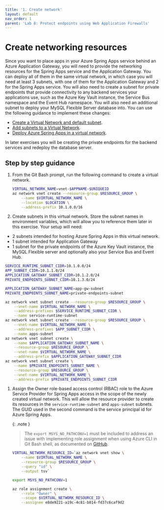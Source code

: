 ```yaml
---
title: '1. Create network'
layout: default
nav_order: 1
parent: 'Lab 8: Protect endpoints using Web Application Firewalls'
---
```


# Create networking resources

Since you want to place apps in your Azure Spring Apps service behind an Azure Application Gateway, you will need to provide the networking resources for the Spring Apps service and the Application Gateway. You can deploy all of them in the same virtual network, in which case you will need at least 3 subnets, with one of them for the Application Gateway and 2 for the Spring Apps service. You will also need to create a subnet for private endpoints that provide connectivity to any backend services your applications use, such as the Azure Key Vault instance, the Service Bus namespace and the Event Hub namespace. You will also need an additional subnet to deploy your MySQL Flexible Server database into. You can use the following guidance to implement these changes:

- [Create a Virtual Network and default subnet](https://docs.microsoft.com/cli/azure/network/vnet?view=azure-cli-latest#az-network-vnet-create).
- [Add subnets to a Virtual Network](https://docs.microsoft.com/cli/azure/network/vnet/subnet?view=azure-cli-latest).
- [Deploy Azure Spring Apps in a virtual network](https://learn.microsoft.com/azure/spring-apps/how-to-deploy-in-azure-virtual-network?tabs=azure-CLI).

In later exercises you will be creating the private endpoints for the backend services and redeploy the database server.

## Step by step guidance

1. From the Git Bash prompt, run the following command to create a virtual network.

   ```bash
   VIRTUAL_NETWORK_NAME=vnet-$APPNAME-$UNIQUEID
   az network vnet create --resource-group $RESOURCE_GROUP \
       --name $VIRTUAL_NETWORK_NAME \
       --location $LOCATION \
       --address-prefix 10.1.0.0/16
   ```

1. Create subnets in this virtual network. Store the subnet names in environment variables, which will allow you to reference them later in this exercise. Your setup will need:  
  - 2 subnets intended for hosting Azure Spring Apps in this virtual network. 
  - 1 subnet intended for Application Gateway 
  - 1 subnet for the private endpoints of the Azure Key Vault instance, the MySQL Flexible server and optionally also your Service Bus and Event Hub.

   ```bash
   SERVICE_RUNTIME_SUBNET_CIDR=10.1.0.0/24
   APP_SUBNET_CIDR=10.1.1.0/24
   APPLICATION_GATEWAY_SUBNET_CIDR=10.1.2.0/24
   PRIVATE_ENDPOINTS_SUBNET_CIDR=10.1.3.0/24

   APPLICATION_GATEWAY_SUBNET_NAME=app-gw-subnet
   PRIVATE_ENDPOINTS_SUBNET_NAME=private-endpoints-subnet
   
   az network vnet subnet create --resource-group $RESOURCE_GROUP \
       --vnet-name $VIRTUAL_NETWORK_NAME \
       --address-prefixes $SERVICE_RUNTIME_SUBNET_CIDR \
       --name service-runtime-subnet 
   az network vnet subnet create --resource-group $RESOURCE_GROUP \
       --vnet-name $VIRTUAL_NETWORK_NAME \
       --address-prefixes $APP_SUBNET_CIDR \
       --name apps-subnet
   az network vnet subnet create \
       --name $APPLICATION_GATEWAY_SUBNET_NAME \
       --resource-group $RESOURCE_GROUP \
       --vnet-name $VIRTUAL_NETWORK_NAME \
       --address-prefix $APPLICATION_GATEWAY_SUBNET_CIDR
   az network vnet subnet create \
       --name $PRIVATE_ENDPOINTS_SUBNET_NAME \
       --resource-group $RESOURCE_GROUP \
       --vnet-name $VIRTUAL_NETWORK_NAME \
       --address-prefix $PRIVATE_ENDPOINTS_SUBNET_CIDR
   ```

1. Assign the Owner role-based access control (RBAC) role to the Azure Service Provider for Spring Apps access in the scope of the newly created virtual network. This will allow the resource provider to create its resources in the `service-runtime-subnet` and `apps-subnet` subnets. The GUID used in the second command is the service principal id for Azure Spring Apps.

   {: .note }
   > The `export MSYS_NO_PATHCONV=1` must be included to address an issue with implementing role assignment when using Azure CLI in Git Bash shell, as documented on [GitHub](https://github.com/Azure/azure-cli/issues/16317).

   ```bash
   VIRTUAL_NETWORK_RESOURCE_ID=`az network vnet show \
       --name $VIRTUAL_NETWORK_NAME \
       --resource-group $RESOURCE_GROUP \
       --query "id" \
       --output tsv`

   export MSYS_NO_PATHCONV=1

   az role assignment create \
       --role "Owner" \
       --scope $VIRTUAL_NETWORK_RESOURCE_ID \
       --assignee e8de9221-a19c-4c81-b814-fd37c6caf9d2
   ```
